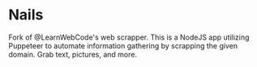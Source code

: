 # Nails
Fork of @LearnWebCode's web scrapper. This is a NodeJS app utilizing Puppeteer to automate information gathering by scrapping the given domain. Grab text, pictures, and more.

